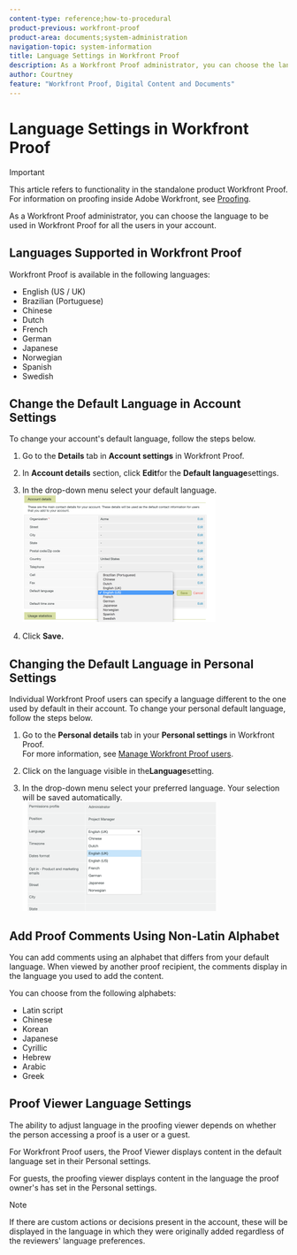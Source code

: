 ```yaml
---
content-type: reference;how-to-procedural
product-previous: workfront-proof
product-area: documents;system-administration
navigation-topic: system-information
title: Language Settings in Workfront Proof
description: As a Workfront Proof administrator, you can choose the language to be used in Workfront Proof for all the users in your account.
author: Courtney
feature: "Workfront Proof, Digital Content and Documents"
---
```


# Language Settings in Workfront Proof

>[!IMPORTANT]
>
>This article refers to functionality in the standalone product Workfront Proof. For information on proofing inside Adobe Workfront, see [Proofing](../../../review-and-approve-work/proofing/proofing.md).

As a Workfront Proof administrator, you can choose the language to be used in Workfront Proof for all the users in your&nbsp;account.

## Languages Supported in Workfront Proof

Workfront Proof is available in the following languages:

* English (US / UK)
* Brazilian (Portuguese)
* Chinese
* Dutch
* French
* German
* Japanese
* Norwegian
* Spanish
* Swedish

## Change the Default Language in Account Settings

To change your account's default language, follow the steps below.

1. Go to the **Details** tab in&nbsp;**Account settings** in&nbsp;Workfront Proof.

1. In **Account details** section, click&nbsp;**Edit**for the&nbsp;**Default language**settings.

1. In the drop-down menu select your default language.  
   ![account_language_setting.png](assets/account-language-setting-350x230.png)

1. Click&nbsp;**Save.**

## Changing the Default Language in Personal Settings

Individual Workfront Proof&nbsp;users can specify a language different to the one used by default in their&nbsp;account. To change your personal default language, follow the steps below.

1. Go to the&nbsp;**Personal details** tab in your&nbsp;**Personal settings** in&nbsp;Workfront Proof.  
   For more information, see [Manage Workfront Proof users](../../../workfront-proof/wp-acct-admin/account-settings/manage-wp-users.md).

1. Click on the language visible in the**Language**setting.
1. In the drop-down menu select your preferred language.&nbsp;Your selection will be saved automatically.  
   ![personal_language_setting.png](assets/personal-language-setting-350x197.png)

## Add Proof Comments Using Non-Latin Alphabet

You can add comments using an alphabet that differs from your default language. When viewed by another proof recipient,&nbsp;the comments display in the language you used to add the content.&nbsp;

You can choose from the following alphabets:

* Latin script
* Chinese
* Korean
* Japanese
* Cyrillic
* Hebrew
* Arabic
* Greek

## Proof Viewer Language Settings

The ability to adjust language&nbsp;in the proofing viewer depends on whether the person accessing a proof is a user or a guest.

For Workfront Proof users, the Proof Viewer displays content in the default language set in their Personal settings.

For guests, the proofing viewer displays content in the language the proof owner's has set in the Personal settings.

>[!NOTE]
>
>If there are custom actions or decisions present in the account, these will be displayed in the language in which they were originally added regardless of the reviewers' language preferences.

